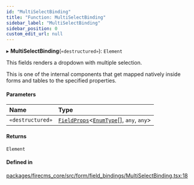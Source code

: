 ```yaml
---
id: "MultiSelectBinding"
title: "Function: MultiSelectBinding"
sidebar_label: "MultiSelectBinding"
sidebar_position: 0
custom_edit_url: null
---
```


▸ **MultiSelectBinding**(`«destructured»`): `Element`

This fields renders a dropdown with multiple selection.

This is one of the internal components that get mapped natively inside forms
and tables to the specified properties.

#### Parameters

| Name | Type |
| :------ | :------ |
| `«destructured»` | [`FieldProps`](../interfaces/FieldProps.md)\<[`EnumType`](../types/EnumType.md)[], `any`, `any`\> |

#### Returns

`Element`

#### Defined in

[packages/firecms_core/src/form/field_bindings/MultiSelectBinding.tsx:18](https://github.com/FireCMSco/firecms/blob/d45f3739/packages/firecms_core/src/form/field_bindings/MultiSelectBinding.tsx#L18)
